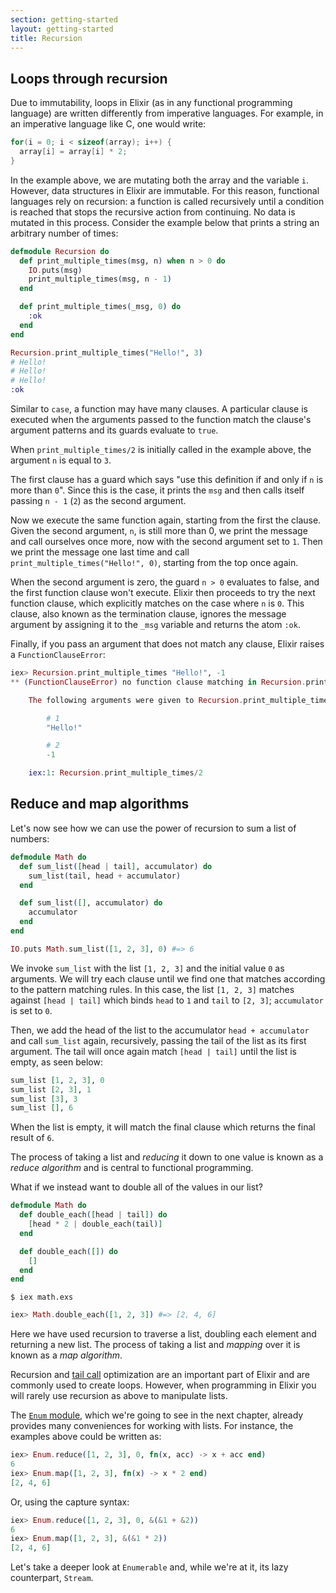 ```yaml
---
section: getting-started
layout: getting-started
title: Recursion
---
```


## Loops through recursion

Due to immutability, loops in Elixir (as in any functional programming language) are written differently from imperative languages. For example, in an imperative language like C, one would write:

```c
for(i = 0; i < sizeof(array); i++) {
  array[i] = array[i] * 2;
}
```

In the example above, we are mutating both the array and the variable `i`. However, data structures in Elixir are immutable. For this reason, functional languages rely on recursion: a function is called recursively until a condition is reached that stops the recursive action from continuing. No data is mutated in this process. Consider the example below that prints a string an arbitrary number of times:

```elixir
defmodule Recursion do
  def print_multiple_times(msg, n) when n > 0 do
    IO.puts(msg)
    print_multiple_times(msg, n - 1)
  end

  def print_multiple_times(_msg, 0) do
    :ok
  end
end

Recursion.print_multiple_times("Hello!", 3)
# Hello!
# Hello!
# Hello!
:ok
```

Similar to `case`, a function may have many clauses. A particular clause is executed when the arguments passed to the function match the clause's argument patterns and its guards evaluate to `true`.

When `print_multiple_times/2` is initially called in the example above, the argument `n` is equal to `3`.

The first clause has a guard which says "use this definition if and only if `n` is more than `0`". Since this is the case, it prints the `msg` and then calls itself passing `n - 1` (`2`) as the second argument.

Now we execute the same function again, starting from the first the clause. Given the second argument, `n`, is still more than 0, we print the message and call ourselves once more, now with the second argument set to `1`. Then we print the message one last time and call `print_multiple_times("Hello!", 0)`, starting from the top once again.

When the second argument is zero, the guard `n > 0` evaluates to false, and the first function clause won't execute. Elixir then proceeds to try the next function clause, which explicitly matches on the case where `n` is `0`. This clause, also known as the termination clause, ignores the message argument by assigning it to the `_msg` variable and returns the atom `:ok`.

Finally, if you pass an argument that does not match any clause, Elixir raises a `FunctionClauseError`:

```elixir
iex> Recursion.print_multiple_times "Hello!", -1
** (FunctionClauseError) no function clause matching in Recursion.print_multiple_times/2

    The following arguments were given to Recursion.print_multiple_times/2:

        # 1
        "Hello!"

        # 2
        -1

    iex:1: Recursion.print_multiple_times/2
```

## Reduce and map algorithms

Let's now see how we can use the power of recursion to sum a list of numbers:

```elixir
defmodule Math do
  def sum_list([head | tail], accumulator) do
    sum_list(tail, head + accumulator)
  end

  def sum_list([], accumulator) do
    accumulator
  end
end

IO.puts Math.sum_list([1, 2, 3], 0) #=> 6
```

We invoke `sum_list` with the list `[1, 2, 3]` and the initial value `0` as arguments. We will try each clause until we find one that matches according to the pattern matching rules. In this case, the list `[1, 2, 3]` matches against `[head | tail]` which binds `head` to `1` and `tail` to `[2, 3]`; `accumulator` is set to `0`.

Then, we add the head of the list to the accumulator `head + accumulator` and call `sum_list` again, recursively, passing the tail of the list as its first argument. The tail will once again match `[head | tail]` until the list is empty, as seen below:

```elixir
sum_list [1, 2, 3], 0
sum_list [2, 3], 1
sum_list [3], 3
sum_list [], 6
```

When the list is empty, it will match the final clause which returns the final result of `6`.

The process of taking a list and _reducing_ it down to one value is known as a _reduce algorithm_ and is central to functional programming.

What if we instead want to double all of the values in our list?

```elixir
defmodule Math do
  def double_each([head | tail]) do
    [head * 2 | double_each(tail)]
  end

  def double_each([]) do
    []
  end
end
```

```console
$ iex math.exs
```

```elixir
iex> Math.double_each([1, 2, 3]) #=> [2, 4, 6]
```

Here we have used recursion to traverse a list, doubling each element and returning a new list. The process of taking a list and _mapping_ over it is known as a _map algorithm_.

Recursion and [tail call](https://en.wikipedia.org/wiki/Tail_call) optimization are an important part of Elixir and are commonly used to create loops. However, when programming in Elixir you will rarely use recursion as above to manipulate lists.

The [`Enum` module](https://hexdocs.pm/elixir/Enum.html), which we're going to see in the next chapter, already provides many conveniences for working with lists. For instance, the examples above could be written as:

```elixir
iex> Enum.reduce([1, 2, 3], 0, fn(x, acc) -> x + acc end)
6
iex> Enum.map([1, 2, 3], fn(x) -> x * 2 end)
[2, 4, 6]
```

Or, using the capture syntax:

```elixir
iex> Enum.reduce([1, 2, 3], 0, &(&1 + &2))
6
iex> Enum.map([1, 2, 3], &(&1 * 2))
[2, 4, 6]
```

Let's take a deeper look at `Enumerable` and, while we're at it, its lazy counterpart, `Stream`.
